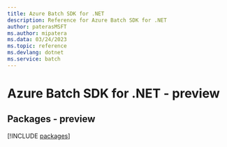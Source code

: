 ```yaml
---
title: Azure Batch SDK for .NET
description: Reference for Azure Batch SDK for .NET
author: paterasMSFT
ms.author: mipatera
ms.data: 03/24/2023
ms.topic: reference
ms.devlang: dotnet
ms.service: batch
---
```

# Azure Batch SDK for .NET - preview
## Packages - preview
[!INCLUDE [packages](batch-index.md)]
